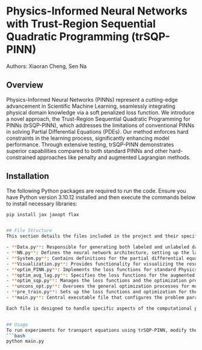 # Physics-Informed Neural Networks with Trust-Region Sequential Quadratic Programming (trSQP-PINN)
Authors: Xiaoran Cheng, Sen Na

## Overview
Physics-Informed Neural Networks (PINNs) represent a cutting-edge advancement in Scientific Machine Learning, seamlessly integrating physical domain knowledge via a soft penalized loss function. We introduce a novel approach, the Trust-Region Sequential Quadratic Programming for PINNs (trSQP-PINN), which addresses the limitations of conventional PINNs in solving Partial Differential Equations (PDEs). Our method enforces hard constraints in the learning process, significantly enhancing model performance. Through extensive testing, trSQP-PINN demonstrates superior capabilities compared to both standard PINNs and other hard-constrained approaches like penalty and augmented Lagrangian methods.

## Installation
The following Python packages are required to run the code. Ensure you have Python version 3.10.12 installed and then execute the commands below to install necessary libraries:

```bash
pip install jax jaxopt flax


## File Structure
This section details the files included in the project and their specific roles:

- **Data.py**: Responsible for generating both labeled and unlabeled data sets used during the pre-training and training phases.
- **NN.py**: Defines the neural network architecture, setting up the layers and parameters that will model the physical phenomena.
- **System.py**: Contains definitions for the partial differential equations (PDEs), initial conditions, and analytic solutions that guide the training process.
- **Visualization.py**: Provides functionality for visualizing the results through solution heatmaps and error graphs, which are crucial for assessing model performance.
- **optim_PINN.py**: Implements the loss functions for standard Physics-Informed Neural Networks and penalty methods, essential for training the models.
- **optim_aug_lag.py**: Specifies the loss functions for the augmented Lagrangian methods, which help in handling constraints more effectively.
- **optim_sqp.py**: Manages the loss functions and the optimization process specific to the trSQP-PINN approach, focusing on enforcing hard constraints.
- **uncons_opt.py**: Oversees the general optimization processes for models using PINNs, penalty methods, and augmented Lagrangian techniques.
- **pre_train.py**: Sets up the loss functions and optimization for the pre-training phase, preparing the neural network for more detailed training.
- **main.py**: Central executable file that configures the problem parameters, tunes the algorithms, and launches the main experiments.

Each file is designed to handle specific aspects of the computational process, ensuring that the project is modular and maintainable.


## Usage
To run experiments for transport equations using trSQP-PINN, modify the "system" parameter in `main.py` as needed. Execute the following command to start the experiments:
```bash
python main.py
```
